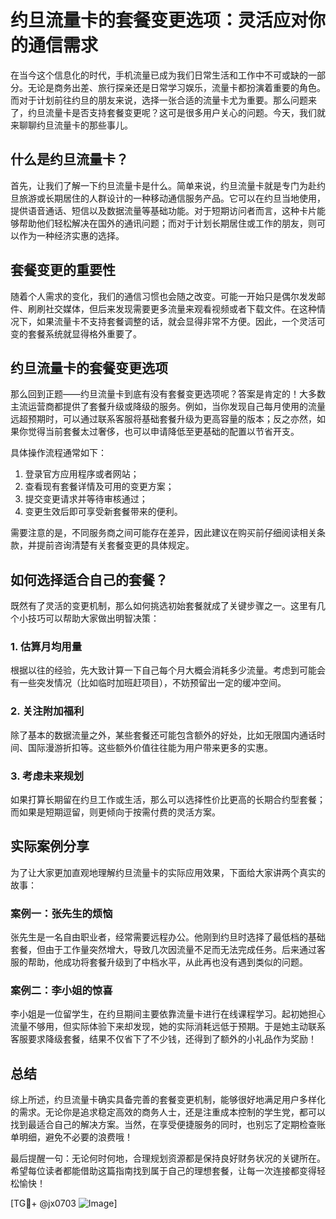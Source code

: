 # 约旦流量卡的套餐变更选项：灵活应对你的通信需求

在当今这个信息化的时代，手机流量已成为我们日常生活和工作中不可或缺的一部分。无论是商务出差、旅行探亲还是日常学习娱乐，流量卡都扮演着重要的角色。而对于计划前往约旦的朋友来说，选择一张合适的流量卡尤为重要。那么问题来了，约旦流量卡是否支持套餐变更呢？这可是很多用户关心的问题。今天，我们就来聊聊约旦流量卡的那些事儿。

## 什么是约旦流量卡？

首先，让我们了解一下约旦流量卡是什么。简单来说，约旦流量卡就是专门为赴约旦旅游或长期居住的人群设计的一种移动通信服务产品。它可以在约旦当地使用，提供语音通话、短信以及数据流量等基础功能。对于短期访问者而言，这种卡片能够帮助他们轻松解决在国外的通讯问题；而对于计划长期居住或工作的朋友，则可以作为一种经济实惠的选择。

## 套餐变更的重要性

随着个人需求的变化，我们的通信习惯也会随之改变。可能一开始只是偶尔发发邮件、刷刷社交媒体，但后来发现需要更多流量来观看视频或者下载文件。在这种情况下，如果流量卡不支持套餐调整的话，就会显得非常不方便。因此，一个灵活可变的套餐系统就显得格外重要了。

## 约旦流量卡的套餐变更选项

那么回到正题——约旦流量卡到底有没有套餐变更选项呢？答案是肯定的！大多数主流运营商都提供了套餐升级或降级的服务。例如，当你发现自己每月使用的流量远超预期时，可以通过联系客服将基础套餐升级为更高容量的版本；反之亦然，如果你觉得当前套餐太过奢侈，也可以申请降低至更基础的配置以节省开支。

具体操作流程通常如下：
1. 登录官方应用程序或者网站；
2. 查看现有套餐详情及可用的变更方案；
3. 提交变更请求并等待审核通过；
4. 变更生效后即可享受新套餐带来的便利。

需要注意的是，不同服务商之间可能存在差异，因此建议在购买前仔细阅读相关条款，并提前咨询清楚有关套餐变更的具体规定。

## 如何选择适合自己的套餐？

既然有了灵活的变更机制，那么如何挑选初始套餐就成了关键步骤之一。这里有几个小技巧可以帮助大家做出明智决策：

### 1. 估算月均用量
根据以往的经验，先大致计算一下自己每个月大概会消耗多少流量。考虑到可能会有一些突发情况（比如临时加班赶项目），不妨预留出一定的缓冲空间。

### 2. 关注附加福利
除了基本的数据流量之外，某些套餐还可能包含额外的好处，比如无限国内通话时间、国际漫游折扣等。这些额外价值往往能为用户带来更多的实惠。

### 3. 考虑未来规划
如果打算长期留在约旦工作或生活，那么可以选择性价比更高的长期合约型套餐；而如果是短期逗留，则更倾向于按需付费的灵活方案。

## 实际案例分享

为了让大家更加直观地理解约旦流量卡的实际应用效果，下面给大家讲两个真实的故事：

### 案例一：张先生的烦恼
张先生是一名自由职业者，经常需要远程办公。他刚到约旦时选择了最低档的基础套餐，但由于工作量突然增大，导致几次因流量不足而无法完成任务。后来通过客服的帮助，他成功将套餐升级到了中档水平，从此再也没有遇到类似的问题。

### 案例二：李小姐的惊喜
李小姐是一位留学生，在约旦期间主要依靠流量卡进行在线课程学习。起初她担心流量不够用，但实际体验下来却发现，她的实际消耗远低于预期。于是她主动联系客服要求降级套餐，结果不仅省下了不少钱，还得到了额外的小礼品作为奖励！

## 总结

综上所述，约旦流量卡确实具备完善的套餐变更机制，能够很好地满足用户多样化的需求。无论你是追求稳定高效的商务人士，还是注重成本控制的学生党，都可以找到最适合自己的解决方案。当然，在享受便捷服务的同时，也别忘了定期检查账单明细，避免不必要的浪费哦！

最后提醒一句：无论何时何地，合理规划资源都是保持良好财务状况的关键所在。希望每位读者都能借助这篇指南找到属于自己的理想套餐，让每一次连接都变得轻松愉快！

[TG💪+ @jx0703 ![Image](https://github.com/user-attachments/assets/dbca1d08-cadb-493c-b0ec-ad6f7a83f270)]